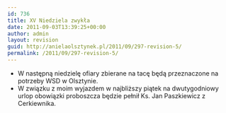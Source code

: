 ```yaml
---
id: 736
title: XV Niedziela zwykła
date: 2011-09-03T13:39:25+00:00
author: admin
layout: revision
guid: http://anielaolsztynek.pl/2011/09/297-revision-5/
permalink: /2011/09/297-revision-5/
---
```

  * W następną niedzielę ofiary zbierane na tacę będą przeznaczone na potrzeby WSD w Olsztynie.
  * W związku z moim wyjazdem w najbliższy piątek na dwutygodniowy urlop obowiązki proboszcza będzie pełnił Ks. Jan Paszkiewicz z Cerkiewnika.